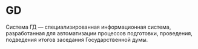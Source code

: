 # GD
Система ГД — специализированная информационная система, разработанная для автоматизации процессов подготовки, проведения, подведения итогов заседания Государственной думы.
